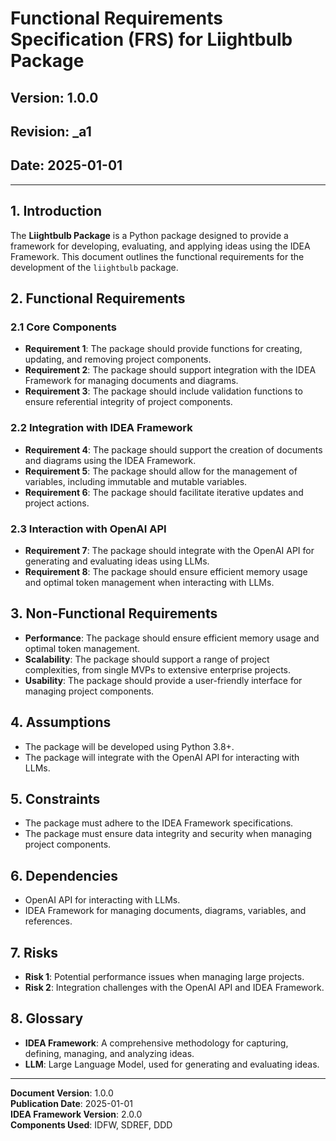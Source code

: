 # Functional Requirements Specification (FRS) for Liightbulb Package

## Version: 1.0.0  
## Revision: _a1  
## Date: 2025-01-01  

---

## 1. Introduction
The **Liightbulb Package** is a Python package designed to provide a framework for developing, evaluating, and applying ideas using the IDEA Framework. This document outlines the functional requirements for the development of the `liightbulb` package.

## 2. Functional Requirements
### 2.1 Core Components
- **Requirement 1**: The package should provide functions for creating, updating, and removing project components.
- **Requirement 2**: The package should support integration with the IDEA Framework for managing documents and diagrams.
- **Requirement 3**: The package should include validation functions to ensure referential integrity of project components.

### 2.2 Integration with IDEA Framework
- **Requirement 4**: The package should support the creation of documents and diagrams using the IDEA Framework.
- **Requirement 5**: The package should allow for the management of variables, including immutable and mutable variables.
- **Requirement 6**: The package should facilitate iterative updates and project actions.

### 2.3 Interaction with OpenAI API
- **Requirement 7**: The package should integrate with the OpenAI API for generating and evaluating ideas using LLMs.
- **Requirement 8**: The package should ensure efficient memory usage and optimal token management when interacting with LLMs.

## 3. Non-Functional Requirements
- **Performance**: The package should ensure efficient memory usage and optimal token management.
- **Scalability**: The package should support a range of project complexities, from single MVPs to extensive enterprise projects.
- **Usability**: The package should provide a user-friendly interface for managing project components.

## 4. Assumptions
- The package will be developed using Python 3.8+.
- The package will integrate with the OpenAI API for interacting with LLMs.

## 5. Constraints
- The package must adhere to the IDEA Framework specifications.
- The package must ensure data integrity and security when managing project components.

## 6. Dependencies
- OpenAI API for interacting with LLMs.
- IDEA Framework for managing documents, diagrams, variables, and references.

## 7. Risks
- **Risk 1**: Potential performance issues when managing large projects.
- **Risk 2**: Integration challenges with the OpenAI API and IDEA Framework.

## 8. Glossary
- **IDEA Framework**: A comprehensive methodology for capturing, defining, managing, and analyzing ideas.
- **LLM**: Large Language Model, used for generating and evaluating ideas.

---

**Document Version**: 1.0.0  
**Publication Date**: 2025-01-01  
**IDEA Framework Version**: 2.0.0  
**Components Used**: IDFW, SDREF, DDD
